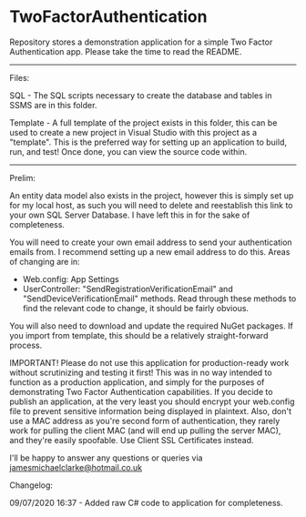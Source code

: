 # TwoFactorAuthentication
Repository stores a demonstration application for a simple Two Factor Authentication app. Please take the time to read the README.

----
Files:

SQL - The SQL scripts necessary to create the database and tables in SSMS are in this folder.

Template - A full template of the project exists in this folder, this can be used to create a new project in Visual Studio with this project as a "template". This is the preferred way for setting up an application to build, run, and test! Once done, you can view the source code within.

----
Prelim:

An entity data model also exists in the project, however this is simply set up for my local host, as such you will need to delete and reestablish this link to your own SQL Server Database. I have left this in for the sake of completeness.

You will need to create your own email address to send your authentication emails from. I recommend setting up a new email address to do this. Areas of changing are in:
- Web.config: App Settings
- UserController: "SendRegistrationVerificationEmail" and "SendDeviceVerificationEmail" methods. Read through these methods to find the relevant code to change, it should be fairly obvious.

You will also need to download and update the required NuGet packages. If you import from template, this should be a relatively straight-forward process.

IMPORTANT! Please do not use this application for production-ready work without scrutinizing and testing it first! This was in no way intended to function as a production application, and simply for the purposes of demonstrating Two Factor Authentication capabilities. If you decide to publish an application, at the very least you should encrypt your web.config file to prevent sensitive information being displayed in plaintext. Also, don't use a MAC address as you're second form of authentication, they rarely work for pulling the client MAC (and will end up pulling the server MAC), and they're easily spoofable. Use Client SSL Certificates instead.

I'll be happy to answer any questions or queries via jamesmichaelclarke@hotmail.co.uk

Changelog:

09/07/2020 16:37 - Added raw C# code to application for completeness.
